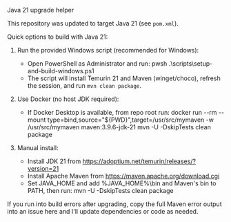 Java 21 upgrade helper

This repository was updated to target Java 21 (see `pom.xml`).

Quick options to build with Java 21:

1) Run the provided Windows script (recommended for Windows):
   - Open PowerShell as Administrator and run:
     pwsh .\scripts\setup-and-build-windows.ps1
   - The script will install Temurin 21 and Maven (winget/choco), refresh the session, and run `mvn clean package`.

2) Use Docker (no host JDK required):
   - If Docker Desktop is available, from repo root run:
     docker run --rm --mount type=bind,source="${PWD}",target=/usr/src/mymaven -w /usr/src/mymaven maven:3.9.6-jdk-21 mvn -U -DskipTests clean package

3) Manual install:
   - Install JDK 21 from https://adoptium.net/temurin/releases/?version=21
   - Install Apache Maven from https://maven.apache.org/download.cgi
   - Set JAVA_HOME and add %JAVA_HOME%\bin and Maven's bin to PATH, then run:
     mvn -U -DskipTests clean package

If you run into build errors after upgrading, copy the full Maven error output into an issue here and I'll update dependencies or code as needed.
